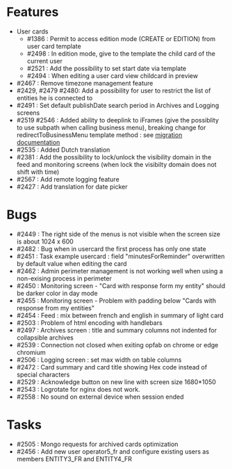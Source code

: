 # Features
- User cards
     - #1386 : Permit to access edition mode (CREATE or EDITION) from user card template
     - #2498 : In edition mode, give to the template the child card of the current user
     - #2521 : Add the possibility to set start date via template
     - #2494 : When editing a user card view childcard in preview
- #2467 : Remove timezone management feature
- #2429, #2479 #2480: Add a possibility for user to restrict the list of entities he is connected to
- #2491 : Set default publishDate search period in Archives and Logging screens
- #2519 #2546 : Added ability to deeplink to iFrames (give the possiblity to use subpath when calling business menu), breaking change for redirectToBusinessMenu template method : see [migration documentation](https://opfab.github.io/documentation/archives/3.4.1.RELEASE/docs/single_page_doc.html#_migration_guide_from_release_3_4_0_to_release_3_5_0)
- #2535 : Added Dutch translation
- #2381 : Add the possibility to lock/unlock the visibility domain in the feed and monitoring screens (when lock the visibilty domain does not shift with time)  
- #2567 : Add remote logging feature
- #2427 : Add translation for date picker

# Bugs

- #2449 : The right side of the menus is not visible when the screen size is about 1024 x 600
- #2482 : Bug when in usercard the first process has only one state
- #2451 : Task example usercard : field "minutesForReminder" overwritten by default value when editing the card
- #2462 : Admin perimeter management is not working well when using a non-exising process in perimeter
- #2450 : Monitoring screen - "Card with response form my entity" should be darker color in day mode
- #2455 : Monitoring screen - Problem with padding below "Cards with response from my entities"
- #2454 : Feed : mix between french and english in summary of light card
- #2503 : Problem of html encoding with handlebars
- #2497 : Archives screen : title and summary columns not indented for collapsible archives
- #2539 : Connection not closed when exiting opfab on chrome or edge chromium
- #2506 : Logging screen : set max width on table columns
- #2472 : Card summary and card title showing Hex code instead of special characters
- #2529 : Acknowledge button on new line with screen size 1680*1050
- #2543 : Logrotate for nginx does not work.
- #2558 : No sound on external device when session ended 


# Tasks

- #2505 : Mongo requests for archived cards optimization
- #2456 : Add new user operator5_fr and configure existing users as members ENTITY3_FR and ENTITY4_FR
